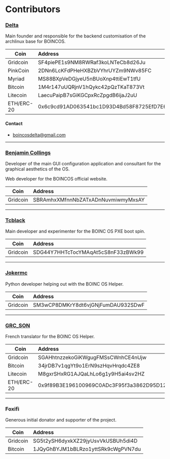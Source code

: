 # Contributors

### [Delta](https://github.com/delta1512)

Main founder and responsible for the backend customisation of the archlinux base for BOINCOS.

|Coin        |Address                                   |
|------------|:-----------------------------------------|
|Gridcoin    |SF4piePE1s9NM8RWRaf3koLNTeCb8d26Ju        |
|PinkCoin    |2DNn6LcKFdPHeHXBZbVYhrUYZm9NWv85FC        |
|Myriad      |MS88BXpVeDGjyeU5nBUoXnp4ttiEwT1tfU        |
|Bitcoin     |1M4r147uUQRjnV1hQykc42pQzTKaT873Vt        |
|Litecoin    |LaecuPaipB7sGiKGCpxRcZpgdB6ijaJ2uU        |
|ETH/ERC-20  |0x6c9cd91AD063541bc1D93D4Bd58F8725EfD7E644|

#### Contact

- boincosdelta@gmail.com

---

### [Benjamin Collings](https://github.com/Aurailus)

Developer of the main GUI configuration application and consultant for the graphical aesthetics of the OS.

Web developer for the BOINCOS official website.

|Coin        |Address                                   |
|------------|:-----------------------------------------|
|Gridcoin    |SBRAmhxXMfnnNbZATxADnNuvmiwmyMxsAY        |

---

### [Tcblack](https://github.com/tcblack)

Main developer and experimenter for the BOINC OS PXE boot spin.

|Coin        |Address                                   |
|------------|:-----------------------------------------|
|Gridcoin    |SDG44Y7HHTcTocYMAqAt5cS8nF33zBWk99        |

---

### [Jokermc](https://github.com/jorkermc)

Python developer helping out with the BOINC OS Helper.

|Coin        |Address                                   |
|------------|:-----------------------------------------|
|Gridcoin    |SM3wCP8DMKrY8dt6vjGNjFumDAU932SDwF        |

---

### [GRC_SON](https://steemit.com/@grc-son)

French translator for the BOINC OS Helper.

|Coin        |Address                                   |
|------------|:-----------------------------------------|
|Gridcoin    |SGAHhtnzzekoGiKWgugFMSsCWnhCE4nUjw        |
|Bitcoin     |34jrDB7v1qgYt9o1ErN9szHqvHrqdc4ZE8        |
|Litecoin    |M8gxrSHxRG1AJQaLhLo6g1y9H5ai4sv2HZ        |
|ETH/ERC-20  |0x9f89B3E196100969C0ADc3F95f3a3862D95D12BE|

---

### Foxifi

Generous initial donator and supporter of the project.

|Coin        |Address                                   |
|------------|:-----------------------------------------|
|Gridcoin    |SG5t2ySH6dyxkXZ29jyUsvVkUSBUh5di4D        |
|Bitcoin     |1JQyGhBYJM1bBLRzo1yttSRk9cWgPVN7du        |
